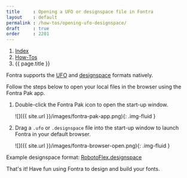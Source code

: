 ```yaml
---
title     : Opening a UFO or designspace file in Fontra
layout    : default
permalink : /how-tos/opening-ufo-designspace/
draft     : true
order     : 2201
---
```


<nav aria-label="breadcrumb">
  <ol class="breadcrumb small">
    <li class="breadcrumb-item"><a href="{{ site.url }}">Index</a></li>
    <li class="breadcrumb-item"><a href="{{ site.url }}/how-tos">How-Tos</a></li>
    <li class="breadcrumb-item active" aria-current="page">{{ page.title }}</li>
  </ol>
</nav>

Fontra supports the [UFO](https://unifiedfontobject.org/) and [designspace](https://fonttools.readthedocs.io/en/latest/designspaceLib/index.html) formats natively. 

Follow the steps below to open your local files in the browser using the Fontra Pak app.

1. Double-click the Fontra Pak icon to open the start-up window.

    ![]({{ site.url }}/images/fontra-pak-app.png){: .img-fluid }

2. Drag a `.ufo` or `.designspace` file into the start-up window to launch Fontra in your default browser.

    ![]({{ site.url }}/images/fontra-browser-open.png){: .img-fluid }

Example designspace format: [RobotoFlex.designspace](https://github.com/fontra/roboto-flex/blob/739e06dc46ebb14cddd88b9768a6c1504d4677f6/sources/RobotoFlex.designspace)

That's it! Have fun using Fontra to design and build your fonts.

[UFO]: #
[designspace]: #
